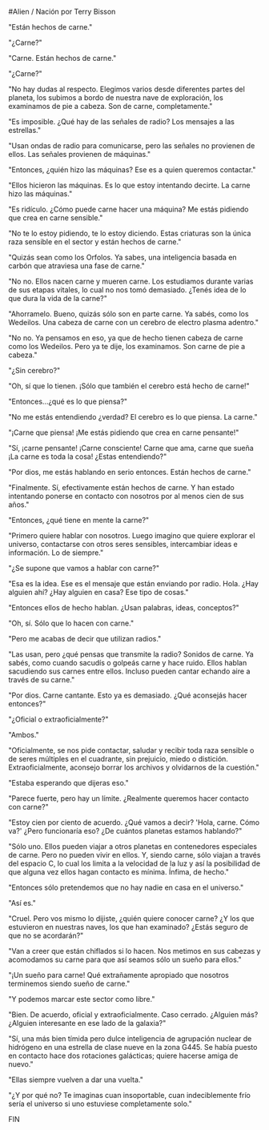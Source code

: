 #Alien / Nación por Terry Bisson

"Están hechos de carne."

"¿Carne?"

"Carne. Están hechos de carne."

"¿Carne?"

"No hay dudas al respecto. Elegimos varios desde diferentes partes del planeta, los subimos a bordo de nuestra nave de exploración, los examinamos de pie a cabeza. Son de carne, completamente."

"Es imposible. ¿Qué hay de las señales de radio? Los mensajes a las estrellas."

"Usan ondas de radio para comunicarse, pero las señales no provienen de ellos. Las señales provienen de máquinas."

"Entonces, ¿quién hizo las máquinas? Ese es a quien queremos contactar."

"Ellos hicieron las máquinas. Es lo que estoy intentando decirte. La carne hizo las máquinas."

"Es ridículo. ¿Cómo puede carne hacer una máquina? Me estás pidiendo que crea en carne sensible."

"No te lo estoy pidiendo, te lo estoy diciendo. Estas criaturas son la única raza sensible en el sector y están hechos de carne."

"Quizás sean como los Orfolos. Ya sabes, una inteligencia basada en carbón que atraviesa una fase de carne."

"No no. Ellos nacen carne y mueren carne. Los estudiamos durante varias de sus etapas vitales, lo cual no nos tomó demasiado. ¿Tenés idea de lo que dura la vida de la carne?"

"Ahorramelo. Bueno, quizás sólo son en parte carne. Ya sabés, como los Wedeilos. Una cabeza de carne con un cerebro de electro plasma adentro."

"No no. Ya pensamos en eso, ya que de hecho tienen cabeza de carne como los Wedeilos. Pero ya te dije, los examinamos. Son carne de pie a cabeza."

"¿Sin cerebro?"

"Oh, sí que lo tienen. ¡Sólo que también el cerebro está hecho de carne!"

"Entonces...¿qué es lo que piensa?"

"No me estás entendiendo ¿verdad? El cerebro es lo que piensa. La carne."

"¡Carne que piensa! ¡Me estás pidiendo que crea en carne pensante!"

"Sí, ¡carne pensante! ¡Carne consciente! Carne que ama, carne que sueña ¡La carne es toda la cosa! ¿Estas entendiendo?"

"Por dios, me estás hablando en serio entonces. Están hechos de carne."

"Finalmente. Sí, efectivamente están hechos de carne. Y han estado intentando ponerse en contacto con nosotros por al menos cien de sus años."

"Entonces, ¿qué tiene en mente la carne?"

"Primero quiere hablar con nosotros. Luego imagino que quiere explorar el universo, contactarse con otros seres sensibles, intercambiar ideas e información. Lo de siempre."

"¿Se supone que vamos a hablar con carne?"

"Esa es la idea. Ese es el mensaje que están enviando por radio. Hola. ¿Hay alguien ahí? ¿Hay alguien en casa? Ese tipo de cosas."

"Entonces ellos de hecho hablan. ¿Usan palabras, ideas, conceptos?"

"Oh, sí. Sólo que lo hacen con carne."

"Pero me acabas de decir que utilizan radios."

"Las usan, pero ¿qué pensas que transmite la radio? Sonidos de carne. Ya sabés, como cuando sacudís o golpeás carne y hace ruido. Ellos hablan sacudiendo sus carnes entre ellos. Incluso pueden cantar echando aire a través de su carne."

"Por dios. Carne cantante. Esto ya es demasiado. ¿Qué aconsejás hacer entonces?"

"¿Oficial o extraoficialmente?"

"Ambos."

"Oficialmente, se nos pide contactar, saludar y recibir toda raza sensible o de seres múltiples en el cuadrante, sin prejuicio, miedo o distición. Extraoficialmente, aconsejo borrar los archivos y olvidarnos de la cuestión."

"Estaba esperando que dijeras eso."

"Parece fuerte, pero hay un límite. ¿Realmente queremos hacer contacto con carne?"

"Estoy cien por ciento de acuerdo. ¿Qué vamos a decir? 'Hola, carne. Cómo va?' ¿Pero funcionaría eso? ¿De cuántos planetas estamos hablando?"

"Sólo uno. Ellos pueden viajar a otros planetas en contenedores especiales de carne. Pero no pueden vivir en ellos. Y, siendo carne, sólo viajan a través del espacio C, lo cual los limita a la velocidad de la luz y así la posibilidad de que alguna vez ellos hagan contacto es mínima. Ínfima, de hecho."

"Entonces sólo pretendemos que no hay nadie en casa en el universo."

"Así es."

"Cruel. Pero vos mismo lo dijiste, ¿quién quiere conocer carne? ¿Y los que estuvieron en nuestras naves, los que han examinado? ¿Estás seguro de que no se acordarán?"

"Van a creer que están chiflados si lo hacen. Nos metimos en sus cabezas y acomodamos su carne para que así seamos sólo un sueño para ellos."

"¡Un sueño para carne! Qué extrañamente apropiado que nosotros terminemos siendo sueño de carne."

"Y podemos marcar este sector como libre."

"Bien. De acuerdo, oficial y extraoficialmente. Caso cerrado. ¿Alguien más? ¿Alguien interesante en ese lado de la galaxia?"

"Sí, una más bien tímida pero dulce inteligencia de agrupación nuclear de hidrógeno en una estrella de clase nueve en la zona G445. Se había puesto en contacto hace dos rotaciones galácticas; quiere hacerse amiga de nuevo."

"Ellas siempre vuelven a dar una vuelta."

"¿Y por qué no? Te imaginas cuan insoportable, cuan indeciblemente frío sería el universo si uno estuviese completamente solo."

FIN
